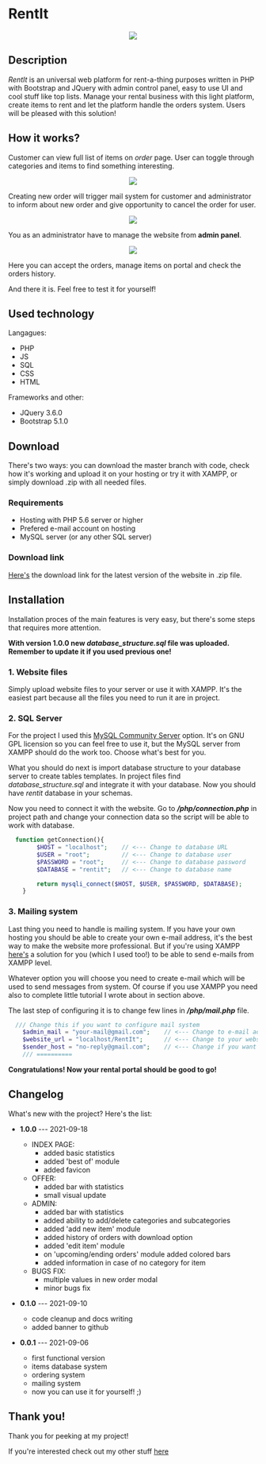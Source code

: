 # RentIt

<p align="center">
  <img src="https://github.com/alehee/RentIt/blob/main/_localonly/banner.png">
</p>

## Description
*RentIt* is an universal web platform for rent-a-thing purposes written in PHP with Bootstrap and JQuery with admin control panel, easy to use UI and cool stuff like top lists. Manage your rental business with this light platform, create items to rent and let the platform handle the orders system. Users will be pleased with this solution!

## How it works?
Customer can view full list of items on *order* page. User can toggle through categories and items to find something interesting.
<p align="center">
  <img src="https://github.com/alehee/RentIt/blob/main/_localonly/rentit-order.png">
</p>

Creating new order will trigger mail system for customer and administrator to inform about new order and give opportunity to cancel the order for user.
<p align="center">
  <img src="https://github.com/alehee/RentIt/blob/main/_localonly/rentit-mail.png">
</p>

You as an administrator have to manage the website from **admin panel**.
<p align="center">
  <img src="https://github.com/alehee/RentIt/blob/main/_localonly/rentit-admin-2.png">
</p>
Here you can accept the orders, manage items on portal and check the orders history.

And there it is. Feel free to test it for yourself!

## Used technology
Langagues:
* PHP
* JS
* SQL
* CSS
* HTML

Frameworks and other:
* JQuery 3.6.0
* Bootstrap 5.1.0

## Download
There's two ways: you can download the master branch with code, check how it's working and upload it on your hosting or try it with XAMPP, or simply download .zip with all needed files.

### Requirements
* Hosting with PHP 5.6 server or higher
* Prefered e-mail account on hosting
* MySQL server (or any other SQL server)

### Download link
[Here's](https://drive.google.com/file/d/1PoS2Blr0C-maADP216LYoyDIOXHSkaMc/view?usp=sharing) the download link for the latest version of the website in .zip file.

## Installation
Installation proces of the main features is very easy, but there's some steps that requires more attention.

**With version 1.0.0 new *database_structure.sql* file was uploaded. Remember to update it if you used previous one!**

### 1. Website files
Simply upload website files to your server or use it with XAMPP. It's the easiest part because all the files you need to run it are in project.

### 2. SQL Server
For the project I used this [MySQL Community Server](https://dev.mysql.com/downloads/mysql/) option. It's on GNU GPL licension so you can feel free to use it, but the MySQL server from XAMPP should do the work too. Choose what's best for you.

What you should do next is import database structure to your database server to create tables templates. In project files find *database_structure.sql* and integrate it with your database. Now you should have *rentit* database in your schemas.

Now you need to connect it with the website. Go to ***/php/connection.php*** in project path and change your connection data so the script will be able to work with database.

```php
  function getConnection(){
        $HOST = "localhost";    // <--- Change to database URL
        $USER = "root";         // <--- Change to database user
        $PASSWORD = "root";     // <--- Change to database password
        $DATABASE = "rentit";   // <--- Change to database name

        return mysqli_connect($HOST, $USER, $PASSWORD, $DATABASE);
    }
```

### 3. Mailing system
Last thing you need to handle is mailing system. If you have your own hosting you should be able to create your own e-mail address, it's the best way to make the website more professional. But if you're using XAMPP [here's](https://meetanshi.com/blog/send-mail-from-localhost-xampp-using-gmail/) a solution for you (which I used too!) to be able to send e-mails from XAMPP level. 

Whatever option you will choose you need to create e-mail which will be used to send messages from system. Of course if you use XAMPP you need also to complete little tutorial I wrote about in section above.

The last step of configuring it is to change few lines in ***/php/mail.php*** file. 
```php
  /// Change this if you want to configure mail system
    $admin_mail = "your-mail@gmail.com";    // <--- Change to e-mail address that should be used to send mails
    $website_url = "localhost/RentIt";      // <--- Change to your website 'home' location that users will be redirected with e-mail links
    $sender_host = "no-reply@gmail.com";    // <--- Change if you want to use no-reply function on your e-mail account or DELETE IT if you don't know how it works!
    /// ==========
```

**Congratulations! Now your rental portal should be good to go!**

## Changelog
What's new with the project? Here's the list:

* **1.0.0** --- 2021-09-18
    * INDEX PAGE:
        * added basic statistics
        * added 'best of' module
        * added favicon
    * OFFER:
        * added bar with statistics
        * small visual update
    * ADMIN:
        * added bar with statistics
        * added ability to add/delete categories and subcategories
        * added 'add new item' module
        * added history of orders with download option
        * added 'edit item' module
        * on 'upcoming/ending orders' module added colored bars
        * added information in case of no category for item
    * BUGS FIX:
        * multiple values in new order modal
        * minor bugs fix

* **0.1.0** --- 2021-09-10
    * code cleanup and docs writing
    * added banner to github

* **0.0.1** --- 2021-09-06
    * first functional version
    * items database system
    * ordering system
    * mailing system
    * now you can use it for yourself! ;)

## Thank you!
Thank you for peeking at my project!

If you're interested check out my other stuff [here](https://github.com/alehee)

